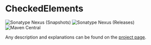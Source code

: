 # CheckedElements
![Sonatype Nexus (Snapshots)](https://img.shields.io/nexus/s/bayern.steinbrecher/CheckedElements?server=https%3A%2F%2Foss.sonatype.org)
![Sonatype Nexus (Releases)](https://img.shields.io/nexus/r/bayern.steinbrecher/CheckedElements?server=https%3A%2F%2Foss.sonatype.org)
![Maven Central](https://img.shields.io/maven-central/v/bayern.steinbrecher/CheckedElements)

Any description and explanations can be found on the [project page](https://steinbrecher.bayern/projects/mavenPackages.html#checkedElements).
